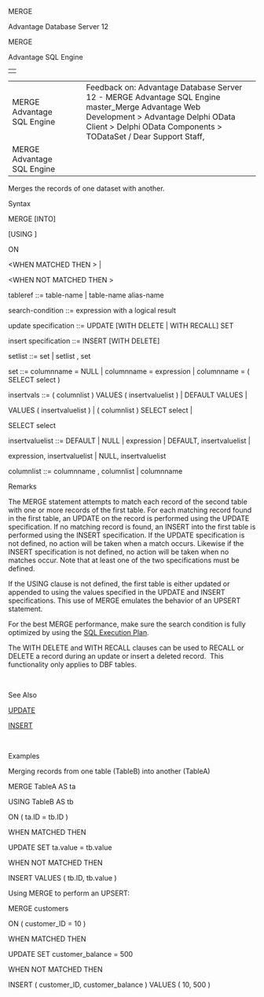 MERGE




Advantage Database Server 12  

MERGE

Advantage SQL Engine

|  |
| --- |
|  |

|  |  |  |  |  |
| --- | --- | --- | --- | --- |
| MERGE  Advantage SQL Engine |  |  | Feedback on: Advantage Database Server 12 - MERGE Advantage SQL Engine master\_Merge Advantage Web Development > Advantage Delphi OData Client > Delphi OData Components > TODataSet / Dear Support Staff, |  |
| MERGE  Advantage SQL Engine |  |  |  |  |

Merges the records of one dataset with another.

Syntax

MERGE [INTO] <tableref>

[USING <tableref>]

ON <search-condition>

<WHEN MATCHED THEN <update specification>> |

<WHEN NOT MATCHED THEN <insert specification>>

tableref ::= table-name | table-name alias-name

search-condition ::= expression with a logical result

update specification ::= UPDATE [WITH DELETE | WITH RECALL] SET <setlist>

insert specification ::= INSERT [WITH DELETE] <insertvals>

setlist ::= set | setlist , set

set ::= columnname = NULL | columnname = expression | columnname = ( SELECT select )

insertvals ::= ( columnlist ) VALUES ( insertvaluelist ) | DEFAULT VALUES |

VALUES ( insertvaluelist ) | ( columnlist ) SELECT select |

SELECT select

insertvaluelist ::= DEFAULT | NULL | expression | DEFAULT, insertvaluelist |

expression, insertvaluelist | NULL, insertvaluelist

columnlist ::= columnname , columnlist | columnname

Remarks

The MERGE statement attempts to match each record of the second table with one or more records of the first table. For each matching record found in the first table, an UPDATE on the record is performed using the UPDATE specification. If no matching record is found, an INSERT into the first table is performed using the INSERT specification. If the UPDATE specification is not defined, no action will be taken when a match occurs. Likewise if the INSERT specification is not defined, no action will be taken when no matches occur. Note that at least one of the two specifications must be defined.

If the USING clause is not defined, the first table is either updated or appended to using the values specified in the UPDATE and INSERT specifications. This use of MERGE emulates the behavior of an UPSERT statement.

For the best MERGE performance, make sure the search condition is fully optimized by using the [SQL Execution Plan](master_sql_execution_plan.htm).

The WITH DELETE and WITH RECALL clauses can be used to RECALL or DELETE a record during an update or insert a deleted record.  This functionality only applies to DBF tables.

 

See Also

[UPDATE](master_update.htm)

[INSERT](master_insert.htm)

 

Examples

Merging records from one table (TableB) into another (TableA)

MERGE TableA AS ta

USING TableB AS tb

ON ( ta.ID = tb.ID )

WHEN MATCHED THEN

UPDATE SET ta.value = tb.value

WHEN NOT MATCHED THEN

INSERT VALUES ( tb.ID, tb.value )

Using MERGE to perform an UPSERT:

MERGE customers

ON ( customer\_ID = 10 )

WHEN MATCHED THEN

UPDATE SET customer\_balance = 500

WHEN NOT MATCHED THEN

INSERT ( customer\_ID, customer\_balance ) VALUES ( 10, 500 )